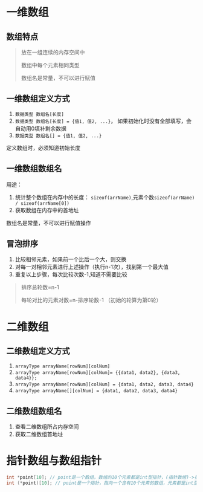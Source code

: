 # 一维数组

## 数组特点

>   放在一组连续的内存空间中
>
>   数组中每个元素相同类型
>
>   数组名是常量，不可以进行赋值

## 一维数组定义方式

1.  `数据类型 数组名[长度]`
2.  `数据类型 数组名[长度] = {值1, 值2, ...}`， 如果初始化时没有全部填写，会自动用0填补剩余数据
3.  ``数据类型 数组名[] = {值1, 值2, ...}``

定义数组时，必须知道初始长度

## 一维数组数组名

用途：

1.  统计整个数组在内存中的长度：	`sizeof(arrName)`,元素个数`sizeof(arrName) / sizeof(arrName[0])`
2.  获取数组在内存中的首地址



数组名是常量，不可以进行赋值操作



## 冒泡排序

1. 比较相邻元素，如果前一个比后一个大，则交换
2. 对每一对相邻元素进行上述操作（执行n-1次），找到第一个最大值
3. 重复以上步骤，每次比较次数-1,知道不需要比较



> 排序总轮数=n-1
>
> 每轮对比的元素对数=n-排序轮数-1 （初始的轮算为第0轮）



# 二维数组

## 二维数组定义方式

1. ``arrayType arrayName[rowNum][colNum]``
2. `arrayType arrayName[rowNum][colNum]= {{data1, data2}, {data3, data4}};`
3. `arrayType arrayName[rowNum][colNum] = {data1, data2, data3, data4}`
4. `arrayType arrayName[][colNum] = {data1, data2, data3, data4}`



## 二维数组数组名

1. 查看二维数组所占内存空间
2. 获取二维数组首地址



# 指针数组与数组指针

```c++
int *point[10]; // point是一个数组，数组的10个元素都是int型指针，(指针数组)->指针构成的数组
int (*point)[10]; // point是一个指针，指向一个含有10个元素的数组，元素都是int型。 (数组指针)->数组类型的指针
```

